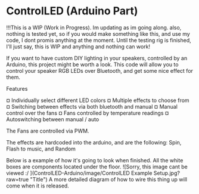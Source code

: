 # ControlLED (Arduino Part)

!!!This is a WIP (Work in Progress). Im updating as im going along. also, nothing is tested yet, so if you would make something like this, and use my code, I dont promis anything at the moment. Until the testing rig is finished, I'll just say, this is WIP and anything and nothing can work!

If you want to have custom DIY lighting in your speakers, controlled by an Arduino, this project might be worth a look. This code will allow you to control your speaker RGB LEDs over Bluetooth, and get some nice effect for them.


Features

¤ Individually select different LED colors
¤ Multiple effects to choose from
¤ Switching between effects via both bluetooth and manual
¤ Manual control over the fans
¤ Fans controlled by temperature readings
¤ Autoswitching between manual / auto

The Fans are controlled via PWM. 

The effects are hardcoded into the arduino, and are the following: Spin, Flash to music, and Random


Below is a example of how it's going to look when finished. All the white boxes are components located under the floor.
![Sorry, this image cant be viewed :/ ](ControlLED-Arduino/image/ControlLED Example Setup.jpg?raw=true "Title")
 A more detailed diagram of how to wire this thing up will come when it is released.
